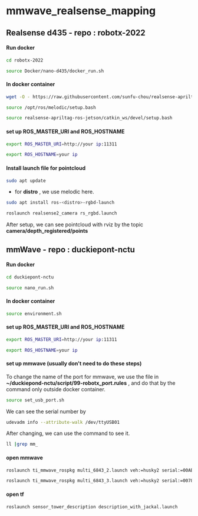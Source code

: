 # mmwave_realsense_mapping
## Realsense d435 - repo : robotx-2022
#### Run docker 
```bash
cd robotx-2022
```
```bash
source Docker/nano-d435/docker_run.sh
```
#### In docker container 
```bash
wget -O - https://raw.githubusercontent.com/sunfu-chou/realsense-apriltag-ros-jetson/master/rs_at.bash | bash
```
```bash
source /opt/ros/melodic/setup.bash
```
```bash
source realsense-apriltag-ros-jetson/catkin_ws/devel/setup.bash
```
#### set up ROS_MASTER_URI and ROS_HOSTNAME
```bash
export ROS_MASTER_URI=http://your ip:11311
```
```bash
export ROS_HOSTNAME=your ip
```
#### Install launch file for pointcloud
```bash
sudo apt update
```
* for **distro** , we use melodic here. 
```bash
sudo apt install ros-<distro>-rgbd-launch 
```
```bash
roslaunch realsense2_camera rs_rgbd.launch
```
After setup, we can see pointcloud with rviz by the topic **camera/depth_registered/points**


## mmWave - repo : duckiepont-nctu
#### Run docker 
```bash
cd duckiepont-nctu
```
```bash
source nano_run.sh
```
#### In docker container 
```bash
source environment.sh
```
#### set up ROS_MASTER_URI and ROS_HOSTNAME
```bash
export ROS_MASTER_URI=http://your ip:11311
```
```bash
export ROS_HOSTNAME=your ip
```
#### set up mmwave (usually don't need to do these steps)
To change the name of the port  for mmwave, we use the file in **~/duckiepond-nctu/script/99-robotx_port.rules** , and do that by the command only outside docker container.
```bash
source set_usb_port.sh
```
We can see the serial number by 
```bash
udevadm info --attribute-walk /dev/ttyUSB01
```
After changing, we can use the command to see it.
```bash
ll |grep mm_ 
 ```
 #### open mmwave
```bash
roslaunch ti_mmwave_rospkg multi_6843_2.launch veh:=husky2 serial:=00AB4BE1"
```
```bash
roslaunch ti_mmwave_rospkg multi_6843_3.launch veh:=husky2 serial:=00789E0C"
```
#### open tf
```bash
roslaunch sensor_tower_description description_with_jackal.launch
```


